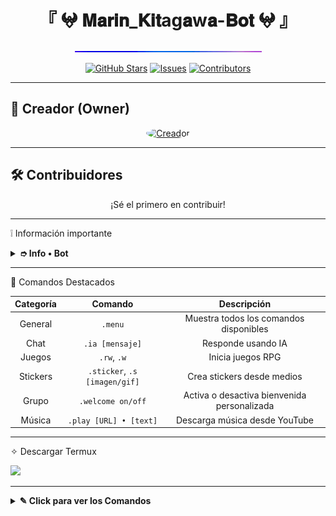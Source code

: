 <h1 align="center">『 𖤍 𝐌𝐚𝐫𝐢𝐧_𝐊𝐢𝐭ag𝐚w𝐚-𝐁𝐨𝐭 𖤍 』</h1>  
<p align="center">  
<img src="https://github.com/BrayanOFC/Lines-Neon-MB/raw/main/assets/logo-neon.gif" alt="logo" />  
</p>  

<p align="center">  
<a href="https://github.com/Yasu-jc/Marin_Kitagawa-Bot"><img src="https://img.shields.io/github/stars/Yasu-jc/Marin_Kitagawa-Bot?style=social" alt="GitHub Stars"></a>  
<a href="https://github.com/Yasu-jc/Marin_Kitagawa-Bot/issues"><img src="https://img.shields.io/github/issues/Yasu-jc/Marin_Kitagawa-Bot" alt="Issues"></a>  
<a href="https://github.com/Yasu-jc/Marin_Kitagawa-Bot/graphs/contributors"><img src="https://img.shields.io/github/contributors/Yasu-jc/Marin_Kitagawa-Bot" alt="Contributors"></a>  
</p>  

---

## 👑 Creador (Owner)

<p align="center">
  <a href="https://github.com/Yasu-jc" target="_blank">
    <img src="https://github.com/Yasu-jc.png?size=80" alt="Creador" height="80px" width="80px" title="Creador: Yasu-jc" style="border-radius: 50%;">
  </a>
</p>

---

## 🛠️ Contribuidores

<p align="center">
  ¡Sé el primero en contribuir!
</p>

---

❕ Información importante

<details>  
 <summary><b> ➮ Info • Bot</b></summary>  
 Este proyecto no está afiliado de ninguna manera con WhatsApp.

WhatsApp LLC es marca registrada.

Este bot es un desarrollo independiente sin relación oficial con la compañía.
</details>  

---

🚀 Comandos Destacados

Categoría | Comando | Descripción
:---: | :---: | :---:
General | `.menu` | Muestra todos los comandos disponibles
Chat | `.ia [mensaje]` | Responde usando IA
Juegos | `.rw`, `.w` | Inicia juegos RPG
Stickers | `.sticker`, `.s [imagen/gif]` | Crea stickers desde medios
Grupo | `.welcome on/off` | Activa o desactiva bienvenida personalizada
Música | `.play [URL] • [text]` | Descarga música desde YouTube

---

✧ Descargar Termux

<a href="https://www.mediafire.com/file/llugt4zgj7g3n3u/com.termux_1020.apk/file"><img src="https://qu.ax/finc.jpg" height="125px"/></a>


---

<details>  
 <summary><b> ✎ Click para ver los Comandos </b></summary>  

❀ Instalación manual por termux

> Nota: Copie y pegue los comandos en termux uno por uno.

```bash
termux-setup-storage
apt update && apt upgrade && pkg install -y git nodejs ffmpeg imagemagick yarn
git clone [https://github.com/Yasu-jc/Marin_Kitagawa-Bot](https://github.com/Yasu-jc/Marin_Kitagawa-Bot) && cd Marin_Kitagawa-Bot
yarn install && npm install
npm start
